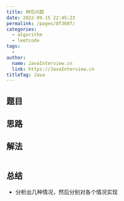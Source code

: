 ```yaml
---
title: 种花问题
date: 2022-09-15 22:45:23
permalink: /pages/8f308f/
categories:
  - algorithm
  - leetcode
tags:
  - 
author: 
  name: JavaInterview.cn
  link: https://JavaInterview.cn
titleTag: Java
---
```




## 题目



## 思路



## 解法
```java


```

## 总结

- 分析出几种情况，然后分别对各个情况实现 
